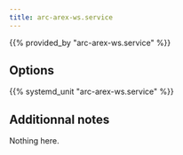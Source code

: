 ```yaml
---
title: arc-arex-ws.service
---
```


{{% provided_by "arc-arex-ws.service" %}}

## Options

{{% systemd_unit "arc-arex-ws.service" %}}

## Additionnal notes

Nothing here.